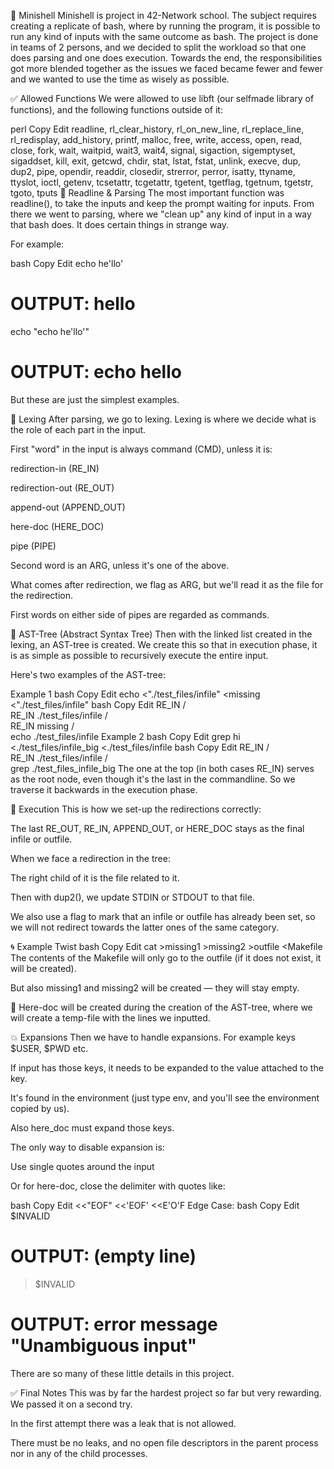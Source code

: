 🐚 Minishell
Minishell is project in 42-Network school. The subject requires creating a replicate of bash, where by running the program, it is possible to run any kind of inputs with the same outcome as bash. The project is done in teams of 2 persons, and we decided to split the workload so that one does parsing and one does execution. Towards the end, the responsibilities got more blended together as the issues we faced became fewer and fewer and we wanted to use the time as wisely as possible.

✅ Allowed Functions
We were allowed to use libft (our selfmade library of functions), and the following functions outside of it:

perl
Copy
Edit
readline, rl_clear_history, rl_on_new_line, rl_replace_line, rl_redisplay, add_history,
printf, malloc, free, write, access, open, read, close, fork, wait, waitpid, wait3, wait4,
signal, sigaction, sigemptyset, sigaddset, kill, exit, getcwd, chdir, stat, lstat, fstat,
unlink, execve, dup, dup2, pipe, opendir, readdir, closedir, strerror, perror, isatty,
ttyname, ttyslot, ioctl, getenv, tcsetattr, tcgetattr, tgetent, tgetflag, tgetnum,
tgetstr, tgoto, tputs
🔹 Readline & Parsing
The most important function was readline(), to take the inputs and keep the prompt waiting for inputs. From there we went to parsing, where we "clean up" any kind of input in a way that bash does. It does certain things in strange way.

For example:

bash
Copy
Edit
echo he'llo'
# OUTPUT: hello

echo "echo he'llo'"
# OUTPUT: echo hello
But these are just the simplest examples.

🔹 Lexing
After parsing, we go to lexing. Lexing is where we decide what is the role of each part in the input.

First "word" in the input is always command (CMD), unless it is:

redirection-in (RE_IN)

redirection-out (RE_OUT)

append-out (APPEND_OUT)

here-doc (HERE_DOC)

pipe (PIPE)

Second word is an ARG, unless it's one of the above.

What comes after redirection, we flag as ARG, but we'll read it as the file for the redirection.

First words on either side of pipes are regarded as commands.

🌲 AST-Tree (Abstract Syntax Tree)
Then with the linked list created in the lexing, an AST-tree is created. We create this so that in execution phase, it is as simple as possible to recursively execute the entire input.

Here's two examples of the AST-tree:

Example 1
bash
Copy
Edit
echo <"./test_files/infile" <missing <"./test_files/infile"
bash
Copy
Edit
        RE_IN
       /     \
   RE_IN   ./test_files/infile
   /    \
RE_IN  missing
 /   \
echo ./test_files/infile
Example 2
bash
Copy
Edit
grep hi <./test_files/infile_big <./test_files/infile
bash
Copy
Edit
        RE_IN
       /     \
   RE_IN   ./test_files/infile
   /    \
grep ./test_files_infile_big
The one at the top (in both cases RE_IN) serves as the root node, even though it's the last in the commandline. So we traverse it backwards in the execution phase.

🔁 Execution
This is how we set-up the redirections correctly:

The last RE_OUT, RE_IN, APPEND_OUT, or HERE_DOC stays as the final infile or outfile.

When we face a redirection in the tree:

The right child of it is the file related to it.

Then with dup2(), we update STDIN or STDOUT to that file.

We also use a flag to mark that an infile or outfile has already been set, so we will not redirect towards the latter ones of the same category.

🌀 Example Twist
bash
Copy
Edit
cat >missing1 >missing2 >outfile <Makefile
The contents of the Makefile will only go to the outfile (if it does not exist, it will be created).

But also missing1 and missing2 will be created — they will stay empty.

📌 Here-doc will be created during the creation of the AST-tree, where we will create a temp-file with the lines we inputted.

💥 Expansions
Then we have to handle expansions. For example keys $USER, $PWD etc.

If input has those keys, it needs to be expanded to the value attached to the key.

It's found in the environment (just type env, and you'll see the environment copied by us).

Also here_doc must expand those keys.

The only way to disable expansion is:

Use single quotes around the input

Or for here-doc, close the delimiter with quotes like:

bash
Copy
Edit
<<"EOF"
<<'EOF'
<<E'O'F
Edge Case:
bash
Copy
Edit
$INVALID
# OUTPUT: (empty line)

> $INVALID
# OUTPUT: error message "Unambiguous input"
There are so many of these little details in this project.

✅ Final Notes
This was by far the hardest project so far but very rewarding. We passed it on a second try.

In the first attempt there was a leak that is not allowed.

There must be no leaks, and no open file descriptors in the parent process nor in any of the child processes.
